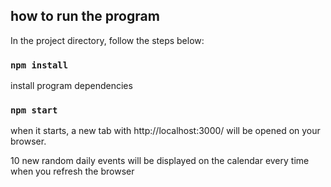 ## how to run the program

In the project directory, follow the steps below:

### `npm install`

install program dependencies

### `npm start`

when it starts, a new tab with http://localhost:3000/ will be opened on your browser.

10 new random daily events will be displayed on the calendar every time when you refresh the browser
